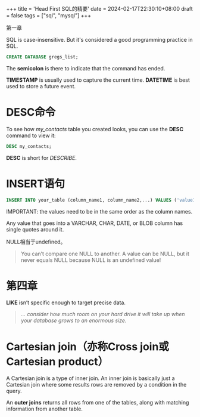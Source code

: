 +++
title = 'Head First SQL的精要'
date = 2024-02-17T22:30:10+08:00
draft = false
tags = ["sql", "mysql"]
+++

第一章

SQL is case-insensitive. But it's considered a good programming practice in SQL.

```sql
CREATE DATABASE gregs_list;
```

The **semicolon** is there to indicate that the command has ended.

**TIMESTAMP** is usually used to capture the current time. **DATETIME** is best used to store a future event.

# DESC命令
To see how *my_contacts* table you created looks, you can use the **DESC** command to view it:
```sql
DESC my_contacts;
```
**DESC** is short for *DESCRIBE*.

# INSERT语句
```sql
INSERT INTO your_table (column_name1, column_name2,...) VALUES ('value1', 'value2',...);
```
IMPORTANT: the values need to be in the same order as the column names.

Any value that goes into a VARCHAR, CHAR, DATE, or BLOB column has single quotes around it.

NULL相当于undefined。

> You can’t compare one NULL to another. A value can be NULL, but it never equals NULL because NULL is an undefined value!

# 第四章

**LIKE** isn’t specific enough to target precise data.

> _... consider how much room on your hard drive it will take up when your database grows to an enormous size._

# Cartesian join（亦称Cross join或Cartesian product）

A Cartesian join is a type of inner join. An inner join is basically just a Cartesian join where some results rows are removed by a condition in the query.

An <b>outer joins</b> returns all rows from one of the tables, along with matching information from another table.
